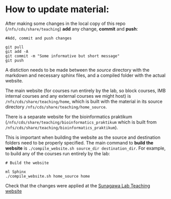 # How to update material:

After making some changes in the local copy of this repo (`/nfs/cds/share/teaching`) **add** any change, **commit** and **push**:

```
#Add, commit and push changes

git pull
git add -A
git commit -m "Some informative but short message"
git push
```

A distiction needs to be made between the *source* directory with the markdown and necessary sphinx files, and a compiled folder with the actual website.

The main website (for courses run entirely by the lab, so block courses, IMB internal courses and any external courses we might host) is `/nfs/cds/share/teaching/home`, which is built with the material in its source directory `/nfs/cds/share/teaching/home_source`.

There is a separate website for the bioinformatics praktikum (`/nfs/cds/share/teaching/bioinformatics_praktikum` which is built from `/nfs/cds/share/teaching/bioinformatics_praktikum`).

This is important when building the website as the source and destination folders need to be properly specified. The main command to **build the website** is `./compile_website.sh source_dir destination_dir`. For example, to build any of the courses run entirely by the lab:

```
# Build the website

ml Sphinx
./compile_website.sh home_source home
```

Check that the changes were applied at the [Sunagawa Lab Teaching website](https://sunagawalab.ethz.ch/share/teaching/)

